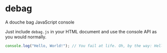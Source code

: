 debag
=====

A douche bag JavaScript console

Just include `debag.js` in your HTML document and use the console API as you would normally.

```javascript
console.log("Hello, World!"); // You fail at life. Oh, by the way: Hello, World!
```